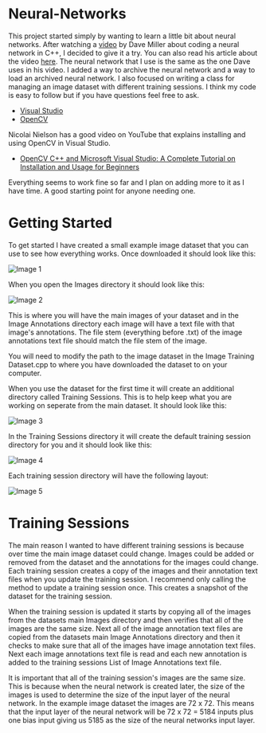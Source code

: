# Neural-Networks
This project started simply by wanting to learn a little bit about neural networks. After watching a [video](https://vimeo.com/19569529) by Dave Miller about coding a neural network in C++, I decided to give it a try. You can also read his article about the video [here](https://millermattson.com/dave/?p=54). The neural network that I use is the same as the one Dave uses in his video. I added a way to archive the neural network and a way to load an archived neural network. I also focused on writing a class for managing an image dataset with different training sessions. I think my code is easy to follow but if you have questions feel free to ask.

- [Visual Studio](https://visualstudio.microsoft.com/downloads/)
- [OpenCV](https://opencv.org/releases/)

Nicolai Nielson has a good video on YouTube that explains installing and using OpenCV in Visual Studio.
- [OpenCV C++ and Microsoft Visual Studio: A Complete Tutorial on Installation and Usage for Beginners](https://www.youtube.com/watch?v=trXs2r6xSnI)

Everything seems to work fine so far and I plan on adding more to it as I have time. A good starting point for anyone needing one.

# Getting Started
To get started I have created a small example image dataset that you can use to see how everything works. Once downloaded it should look like this:

![Image 1](https://github.com/user-attachments/assets/a9a261df-79bd-4dea-a63f-5ca728bb58c2)

When you open the Images directory it should look like this:

![Image 2](https://github.com/user-attachments/assets/231ef392-87e4-4d2a-82e1-8703b4242103)

This is where you will have the main images of your dataset and in the Image Annotations directory each image will have a text file with that image's annotations. The file stem (everything before .txt) of the image annotations text file should match the file stem of the image.

You will need to modify the path to the image dataset in the Image Training Dataset.cpp to where you have downloaded the dataset to on your computer.

When you use the dataset for the first time it will create an additional directory called Training Sessions. This is to help keep what you are working on seperate from the main dataset. It should look like this:

![Image 3](https://github.com/user-attachments/assets/29a63da5-8bd1-4551-a07c-85e2fcd0db2c)

In the Training Sessions directory it will create the default training session directory for you and it should look like this:

![Image 4](https://github.com/user-attachments/assets/ac96aa71-2ccb-4975-8bca-aa0a9e1bac2d)

Each training session directory will have the following layout:

![Image 5](https://github.com/user-attachments/assets/f820e238-a435-4db5-88dc-698a7c430660)

# Training Sessions
The main reason I wanted to have different training sessions is because over time the main image dataset could change. Images could be added or removed from the dataset and the annotations for the images could change. Each training session creates a copy of the images and their annotation text files when you update the training session. I recommend only calling the method to update a training session once. This creates a snapshot of the dataset for the training session.

When the training session is updated it starts by copying all of the images from the datasets main Images directory and then verifies that all of the images are the same size. Next all of the image annotation text files are copied from the datasets main Image Annotations directory and then it checks to make sure that all of the images have image annotation text files. Next each image annotations text file is read and each new annotation is added to the training sessions List of Image Annotations text file.

It is important that all of the training session's images are the same size. This is because when the neural network is created later, the size of the images is used to determine the size of the input layer of the neural network. In the example image dataset the images are 72 x 72. This means that the input layer of the neural network will be 72 x 72 = 5184 inputs plus one bias input giving us 5185 as the size of the neural networks input layer. 
